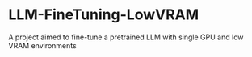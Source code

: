 # LLM-FineTuning-LowVRAM
A project aimed to fine-tune a pretrained LLM with single GPU and low VRAM environments
